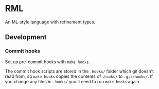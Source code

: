 # RML

An ML-style language with refinement types.

## Development

### Commit hooks

Set up pre-commit hooks with `make hooks`.

The commit hook scripts are stored in the `.hooks/` folder
which git doesn't read from,
so `make hooks` copies the contents of `.hooks/` to `.git/hooks/`.
If you change any files in `.hooks/` you'll need to run `make hooks` again.
